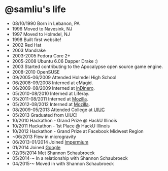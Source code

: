@samliu's life
===============

- 08/10/1990 Born in Lebanon, PA
- 1996 Moved to Navesink, NJ
- 1997 Moved to Holmdel, NJ
- 1998 Built first website!
- 2002 Red Hat
- 2003 Mandrake
- 2003-2005 Fedora Core 2+
- 2005-2008 Ubuntu 6.06 Dapper Drake :)
- 2003 Started contributing to the Apocalypse open source game engine.
- 2008-2010 OpenSUSE
- 09/2005-06/2009 Attended Holmdel High School
- 06/2008-09/2008 Interned at eMagid.
- 06/2009-08/2009 Interned at [inDinero](http://www.indinero.com).
- 05/2010-08/2010 Interned at Liferay.
- 05/2011-08/2011 Interned at [Mozilla](http://www.mozilla.org).
- 05/2012-08/2012 Interned at [Mozilla](http://www.mozilla.org).
- 08/2009-05/2013 Attended College at [UIUC](http://www.illinois.edu)
- 05/2013 Graduated from UIUC!
- 10/2010 Hackathon - Grand Prize @ HackU Illinois
- 10/2011 Hackathon - 1st Place @ HackU Illinois
- 10/2012 Hackathon - Grand Prize at Facebook Midwest Region
- ~06/2013 Flew in microgravity
- 06/2013-01/2014 Joined [Impermium](http://www.impermium.com)
- 01/2014 Joined [Google](http://www.google.com)
- 02/05/2014 Met Shannon Schaubroeck
- 05/2014-~ In a relationship with Shannon Schaubroeck
- 04/2015-~ Moved in with Shannon Schaubroeck
